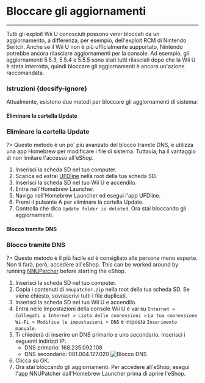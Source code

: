 # Bloccare gli aggiornamenti
---
Tutti gli exploit Wii U conosciuti possono venir bloccati da un aggiornamento, a differenza, per esempio, dell'exploit RCM di Nintendo Switch. Anche se il Wii U non è più ufficialmente supportato, Nintendo potrebbe ancora rilasciare aggiornamenti per la console. Ad esempio, gli aggiornamenti 5.5.3, 5.5.4 e 5.5.5 sono stati tutti rilasciati dopo che la Wii U è stata interrotta, quindi bloccare gli aggiornamenti è ancora un'azione raccomandata.

### Istruzioni {docsify-ignore}

Attualmente, esistono due metodi per bloccare gli aggiornamenti di sistema:
<!-- tabs:start -->

#### **Eliminare la cartella Update**

### Eliminare la cartella Update

?> Questo metodo è un po' più avanzato del blocco tramite DNS, e utilizza una app Homebrew per modificare i file di sistema. Tuttavia, ha il vantaggio di non limitare l'accesso all'eShop.
1. Inserisci la scheda SD nel tuo computer.
1. Scarica ed estrai [UFDiine](https://github.com/GaryOderNichts/UFDiine/releases) nella root della tua scheda SD.
1. Inserisci la scheda SD nel tuo Wii U e accendilo.
1. Entra nell'Homebrew Launcher.
1. Naviga nell'Homebrew Launcher ed esegui l'app UFDiine.
1. Premi il pulsante A per eliminare la cartella Update.
1. Controlla che dica `Update folder is deleted`. Ora stai bloccando gli aggiornamenti.

#### **Blocco tramite DNS**

### Blocco tramite DNS

?> Questo metodo è il più facile ed è consigliato alle persone meno esperte. Non ti farà, però, accedere all'eShop. This can be worked around by running [NNUPatcher](https://wiiubru.com/appstore/zips/nnupatcher.zip) before starting the eShop.
1. Inserisci la scheda SD nel tuo computer.
1. Copia i contenuti di `nnupatcher.zip` nella root della tua scheda SD. Se viene chiesto, sovrascrivi tutti i file duplicati.
1. Inserisci la scheda SD nel tuo Wii U e accendilo.
1. Entra nelle Impostazioni della console Wii U e vai su `Internet > Collegati a Internet > Lista delle connessioni >` `La tua connessione Wi-Fi > Modifica le impostazioni > DNS` e imposta `Inserimento manuale`.
1. Ti chiederà di inserire un DNS primario e uno secondario. Inserisci i seguenti indirizzi IP:
    - DNS primario: 168.235.092.108
    - DNS secondario: 081.004.127.020 <img src="docs/assets/img/DNS.png" alt="Blocco DNS" />
1. Clicca su OK.
1. Ora stai bloccando gli aggiornamenti. Per accedere all'eShop, esegui l'app NNUPatcher dall'Homebrew Launcher prima di aprire l'eShop.

<!-- tabs:end -->
